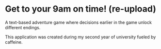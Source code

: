 # Get to your 9am on time! (re-upload)
 A text-based adventure game where decisions earlier in the game unlock different endings.

This application was created during my second year of university fueled by caffeine.
